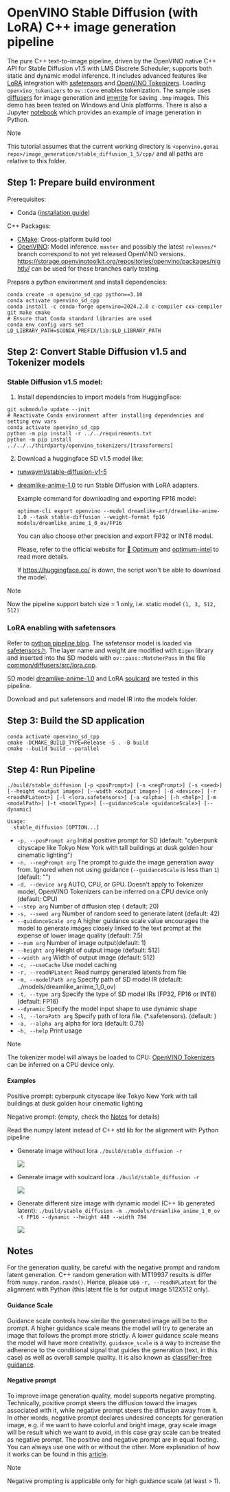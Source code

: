 # OpenVINO Stable Diffusion (with LoRA) C++ image generation pipeline
The pure C++ text-to-image pipeline, driven by the OpenVINO native C++ API for Stable Diffusion v1.5 with LMS Discrete Scheduler, supports both static and dynamic model inference. It includes advanced features like [LoRA](https://huggingface.co/docs/peft/conceptual_guides/lora) integration with [safetensors](https://huggingface.co/docs/safetensors/index#format) and [OpenVINO Tokenizers](https://github.com/openvinotoolkit/openvino_tokenizers). Loading `openvino_tokenizers` to `ov::Core` enables tokenization. The sample uses [diffusers](../../common/diffusers) for image generation and [imwrite](../../common/imwrite) for saving `.bmp` images. This demo has been tested on Windows and Unix platforms. There is also a Jupyter [notebook](https://github.com/openvinotoolkit/openvino_notebooks/tree/latest/notebooks/stable-diffusion-text-to-image) which provides an example of image generation in Python.

> [!NOTE]
>This tutorial assumes that the current working directory is `<openvino.genai repo>/image_generation/stable_diffusion_1_5/cpp/` and all paths are relative to this folder.

## Step 1: Prepare build environment

Prerequisites:
- Conda ([installation guide](https://conda.io/projects/conda/en/latest/user-guide/install/index.html))


C++ Packages:
* [CMake](https://cmake.org/download/): Cross-platform build tool
* [OpenVINO](https://docs.openvino.ai/install): Model inference. `master` and possibly the latest `releases/*` branch correspond to not yet released OpenVINO versions. https://storage.openvinotoolkit.org/repositories/openvino/packages/nightly/ can be used for these branches early testing.

Prepare a python environment and install dependencies:
```shell
conda create -n openvino_sd_cpp python==3.10
conda activate openvino_sd_cpp
conda install -c conda-forge openvino=2024.2.0 c-compiler cxx-compiler git make cmake
# Ensure that Conda standard libraries are used
conda env config vars set LD_LIBRARY_PATH=$CONDA_PREFIX/lib:$LD_LIBRARY_PATH
```

## Step 2: Convert Stable Diffusion v1.5 and Tokenizer models

### Stable Diffusion v1.5 model:

1. Install dependencies to import models from HuggingFace:
```shell
git submodule update --init
# Reactivate Conda environment after installing dependencies and setting env vars
conda activate openvino_sd_cpp
python -m pip install -r ../../requirements.txt
python -m pip install ../../../thirdparty/openvino_tokenizers/[transformers]
```
2. Download a huggingface SD v1.5 model like:
- [runwayml/stable-diffusion-v1-5](https://huggingface.co/runwayml/stable-diffusion-v1-5)
- [dreamlike-anime-1.0](https://huggingface.co/dreamlike-art/dreamlike-anime-1.0) to run Stable Diffusion with LoRA adapters.

   Example command for downloading and exporting FP16 model:

   `optimum-cli export openvino --model dreamlike-art/dreamlike-anime-1.0 --task stable-diffusion --weight-format fp16 models/dreamlike_anime_1_0_ov/FP16`

   You can also choose other precision and export FP32 or INT8 model.

   Please, refer to the official website for [🤗 Optimum](https://huggingface.co/docs/optimum/main/en/index) and [optimum-intel](https://github.com/huggingface/optimum-intel) to read more details.

   If https://huggingface.co/ is down, the script won't be able to download the model.

> [!NOTE]
> Now the pipeline support batch size = 1 only, i.e. static model `(1, 3, 512, 512)`

### LoRA enabling with safetensors

Refer to [python pipeline blog](https://blog.openvino.ai/blog-posts/enable-lora-weights-with-stable-diffusion-controlnet-pipeline).
The safetensor model is loaded via [safetensors.h](https://github.com/hsnyder/safetensors.h). The layer name and weight are modified with `Eigen` library and inserted into the SD models with `ov::pass::MatcherPass` in the file [common/diffusers/src/lora.cpp](https://github.com/openvinotoolkit/openvino.genai/blob/master/image_generation/common/diffusers/src/lora.cpp).

SD model [dreamlike-anime-1.0](https://huggingface.co/dreamlike-art/dreamlike-anime-1.0) and LoRA [soulcard](https://civitai.com/models/67927?modelVersionId=72591) are tested in this pipeline.

Download and put safetensors and model IR into the models folder.

## Step 3: Build the SD application

```shell
conda activate openvino_sd_cpp
cmake -DCMAKE_BUILD_TYPE=Release -S . -B build
cmake --build build --parallel
```

## Step 4: Run Pipeline
```shell
./build/stable_diffusion [-p <posPrompt>] [-n <negPrompt>] [-s <seed>] [--height <output image>] [--width <output image>] [-d <device>] [-r <readNPLatent>] [-l <lora.safetensors>] [-a <alpha>] [-h <help>] [-m <modelPath>] [-t <modelType>] [--guidanceScale <guidanceScale>] [--dynamic]

Usage:
  stable_diffusion [OPTION...]
```

* `-p, --posPrompt arg` Initial positive prompt for SD (default: "cyberpunk cityscape like Tokyo New York  with tall buildings at dusk golden hour cinematic lighting")
* `-n, --negPrompt arg` The prompt to guide the image generation away from. Ignored when not using guidance (`--guidanceScale` is less than `1`) (default: "")
* `-d, --device arg`    AUTO, CPU, or GPU. Doesn't apply to Tokenizer model, OpenVINO Tokenizers can be inferred on a CPU device only (default: CPU)
* `--step arg`          Number of diffusion step ( default: 20)
* `-s, --seed arg`      Number of random seed to generate latent (default: 42)
* `--guidanceScale arg` A higher guidance scale value encourages the model to generate images closely linked to the text prompt at the expense of lower image quality (default: 7.5)
* `--num arg`           Number of image output(default: 1)
* `--height arg`        Height of output image (default: 512)
* `--width arg`         Width of output image (default: 512)
* `-c, --useCache`      Use model caching
* `-r, --readNPLatent`  Read numpy generated latents from file
* `-m, --modelPath arg` Specify path of SD model IR (default: ../models/dreamlike_anime_1_0_ov)
* `-t, --type arg`      Specify the type of SD model IRs (FP32, FP16 or INT8) (default: FP16)
* `--dynamic`           Specify the model input shape to use dynamic shape
* `-l, --loraPath arg`  Specify path of lora file. (*.safetensors). (default: )
* `-a, --alpha arg`     alpha for lora (default: 0.75)
* `-h, --help`          Print usage

> [!NOTE]
> The tokenizer model will always be loaded to CPU: [OpenVINO Tokenizers](https://github.com/openvinotoolkit/openvino_tokenizers) can be inferred on a CPU device only.

#### Examples

Positive prompt: cyberpunk cityscape like Tokyo New York  with tall buildings at dusk golden hour cinematic lighting

Negative prompt: (empty, check the [Notes](#negative-prompt) for details)

Read the numpy latent instead of C++ std lib for the alignment with Python pipeline

* Generate image without lora `./build/stable_diffusion -r`

   ![](./without_lora.bmp)

* Generate image with soulcard lora `./build/stable_diffusion -r`

   ![](./soulcard_lora.bmp)

* Generate different size image with dynamic model (C++ lib generated latent): `./build/stable_diffusion -m ./models/dreamlike_anime_1_0_ov -t FP16 --dynamic --height 448 --width 704`

   ![](./704x448.bmp)

## Notes

For the generation quality, be careful with the negative prompt and random latent generation. C++ random generation with MT19937 results is differ from `numpy.random.randn()`. Hence, please use `-r, --readNPLatent` for the alignment with Python (this latent file is for output image 512X512 only).

#### Guidance Scale

Guidance scale controls how similar the generated image will be to the prompt. A higher guidance scale means the model will try to generate an image that follows the prompt more strictly. A lower guidance scale means the model will have more creativity.
`guidance_scale` is a way to increase the adherence to the conditional signal that guides the generation (text, in this case) as well as overall sample quality. It is also known as [classifier-free guidance](https://arxiv.org/abs/2207.12598).

#### Negative prompt

To improve image generation quality, model supports negative prompting. Technically, positive prompt steers the diffusion toward the images associated with it, while negative prompt steers the diffusion away from it. 
In other words, negative prompt declares undesired concepts for generation image, e.g. if we want to have colorful and bright image, gray scale image will be result which we want to avoid, in this case gray scale can be treated as negative prompt.
The positive and negative prompt are in equal footing. You can always use one with or without the other. More explanation of how it works can be found in this [article](https://stable-diffusion-art.com/how-negative-prompt-work/).

> [!NOTE]
> Negative prompting is applicable only for high guidance scale (at least > 1).
